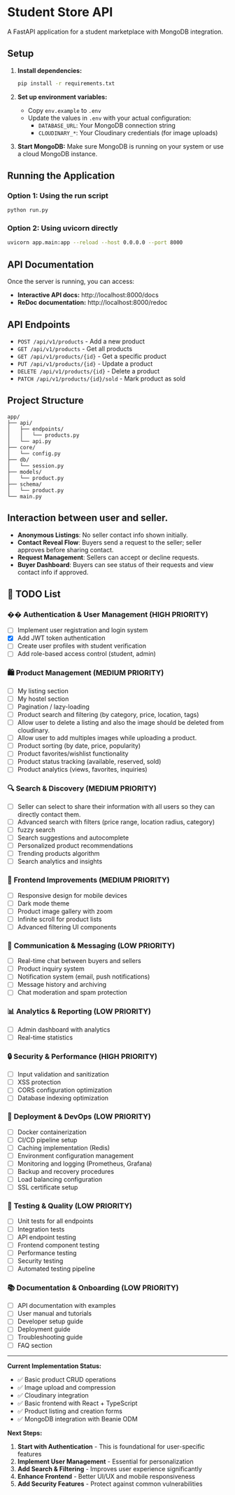 # Student Store API

A FastAPI application for a student marketplace with MongoDB integration.

## Setup

1. **Install dependencies:**
   ```bash
   pip install -r requirements.txt
   ```

2. **Set up environment variables:**
   - Copy `env.example` to `.env`
   - Update the values in `.env` with your actual configuration:
     - `DATABASE_URL`: Your MongoDB connection string
     - `CLOUDINARY_*`: Your Cloudinary credentials (for image uploads)

3. **Start MongoDB:**
   Make sure MongoDB is running on your system or use a cloud MongoDB instance.

## Running the Application

### Option 1: Using the run script
```bash
python run.py
```

### Option 2: Using uvicorn directly
```bash
uvicorn app.main:app --reload --host 0.0.0.0 --port 8000
```

## API Documentation

Once the server is running, you can access:
- **Interactive API docs:** http://localhost:8000/docs
- **ReDoc documentation:** http://localhost:8000/redoc

## API Endpoints

- `POST /api/v1/products` - Add a new product
- `GET /api/v1/products` - Get all products
- `GET /api/v1/products/{id}` - Get a specific product
- `PUT /api/v1/products/{id}` - Update a product
- `DELETE /api/v1/products/{id}` - Delete a product
- `PATCH /api/v1/products/{id}/sold` - Mark product as sold
## Project Structure

```
app/
├── api/
│   ├── endpoints/
│   │   └── products.py
│   └── api.py
├── core/
│   └── config.py
├── db/
│   └── session.py
├── models/
│   └── product.py
├── schema/
│   └── product.py
└── main.py
```

## Interaction between user and seller.
- **Anonymous Listings**: No seller contact info shown initially.
- **Contact Reveal Flow**: Buyers send a request to the seller; seller approves before sharing contact.
- **Request Management**: Sellers can accept or decline requests.
- **Buyer Dashboard**: Buyers can see status of their requests and view contact info if approved.


## 🚀 TODO List

### �� **Authentication & User Management (HIGH PRIORITY)**
- [ ] Implement user registration and login system
- [x] Add JWT token authentication
- [ ] Create user profiles with student verification
- [ ] Add role-based access control (student, admin)

### 🛍️ **Product Management (MEDIUM PRIORITY)**
- [ ] My listing section
- [ ] My hostel section
- [ ] Pagination / lazy-loading
- [ ] Product search and filtering (by category, price, location, tags)
- [ ] Allow user to delete a listing and also the image should be deleted from cloudinary.
- [ ] Allow user to add multiples images while uploading a product.
- [ ] Product sorting (by date, price, popularity)
- [ ] Product favorites/wishlist functionality
- [ ] Product status tracking (available, reserved, sold)
- [ ] Product analytics (views, favorites, inquiries)

### 🔍 **Search & Discovery (MEDIUM PRIORITY)**
- [ ] Seller can select to share their information with all users so they can directly contact them.
- [ ] Advanced search with filters (price range, location radius, category)
- [ ] fuzzy search
- [ ] Search suggestions and autocomplete
- [ ] Personalized product recommendations
- [ ] Trending products algorithm
- [ ] Search analytics and insights

### 📱 **Frontend Improvements (MEDIUM PRIORITY)**
- [ ] Responsive design for mobile devices
- [ ] Dark mode theme
- [ ] Product image gallery with zoom
- [ ] Infinite scroll for product lists
- [ ] Advanced filtering UI components

### 💬 **Communication & Messaging (LOW PRIORITY)**
- [ ] Real-time chat between buyers and sellers
- [ ] Product inquiry system
- [ ] Notification system (email, push notifications)
- [ ] Message history and archiving
- [ ] Chat moderation and spam protection 

### 📊 **Analytics & Reporting (LOW PRIORITY)**
- [ ] Admin dashboard with analytics
- [ ] Real-time statistics

### 🔒 **Security & Performance (HIGH PRIORITY)**
- [ ] Input validation and sanitization
- [ ] XSS protection
- [ ] CORS configuration optimization
- [ ] Database indexing optimization

### 🚀 **Deployment & DevOps (LOW PRIORITY)**
- [ ] Docker containerization
- [ ] CI/CD pipeline setup
- [ ] Caching implementation (Redis)
- [ ] Environment configuration management
- [ ] Monitoring and logging (Prometheus, Grafana)
- [ ] Backup and recovery procedures
- [ ] Load balancing configuration
- [ ] SSL certificate setup

### 🧪 **Testing & Quality (LOW PRIORITY)**
- [ ] Unit tests for all endpoints
- [ ] Integration tests
- [ ] API endpoint testing
- [ ] Frontend component testing
- [ ] Performance testing
- [ ] Security testing
- [ ] Automated testing pipeline

### 📚 **Documentation & Onboarding (LOW PRIORITY)**
- [ ] API documentation with examples
- [ ] User manual and tutorials
- [ ] Developer setup guide
- [ ] Deployment guide
- [ ] Troubleshooting guide
- [ ] FAQ section

---

**Current Implementation Status:**
- ✅ Basic product CRUD operations
- ✅ Image upload and compression
- ✅ Cloudinary integration
- ✅ Basic frontend with React + TypeScript
- ✅ Product listing and creation forms
- ✅ MongoDB integration with Beanie ODM

**Next Steps:**
1. **Start with Authentication** - This is foundational for user-specific features
2. **Implement User Management** - Essential for personalization
3. **Add Search & Filtering** - Improves user experience significantly
4. **Enhance Frontend** - Better UI/UX and mobile responsiveness
5. **Add Security Features** - Protect against common vulnerabilities
